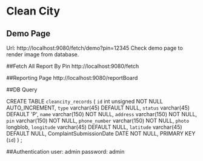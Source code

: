 # Clean City

## Demo Page 
Url: http://localhost:9080/fetch/demo?pin=12345
Check demo page to render image from database.


##Fetch All Report By Pin
http://localhost:9080/fetch

##Reporting Page
http://localhost:9080/reportBoard


##DB Query

CREATE TABLE `cleancity_records` (
  `id` int unsigned NOT NULL AUTO_INCREMENT,
  `type` varchar(45) DEFAULT NULL,
  `status` varchar(45) DEFAULT 'P',
  `name` varchar(150) NOT NULL,
  `address` varchar(150) NOT NULL,
  `pin` varchar(150) NOT NULL,
  `phone_number` varchar(150) NOT NULL,
  `photo` longblob,
  `longitude` varchar(45) DEFAULT NULL,
  `latitude` varchar(45) DEFAULT NULL,
   ComplaintSubmissionDate DATE NOT NULL,
  PRIMARY KEY (`id`)
) ;

##Authentication
user: admin
password: admin
